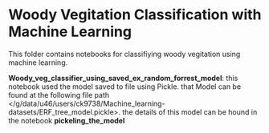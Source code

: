 # Woody Vegitation Classification with Machine Learning

This folder contains notebooks for classifiying woody vegitation using machine learning.

__Woody_veg_classifier_using_saved_ex_random_forrest_model__: this notebook used the model saved to file using Pickle. that Model can be found at the following file path </g/data/u46/users/ck9738/Machine_learning-datasets/ERF_tree_model.pickle>. the details of this model can be hound in the notebook __pickeling_the_model__
